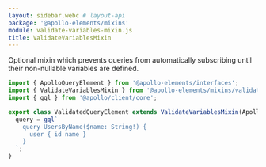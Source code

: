 ```yaml
---
layout: sidebar.webc # layout-api
package: '@apollo-elements/mixins'
module: validate-variables-mixin.js
title: ValidateVariablesMixin
---
```

<!-- ----------------------------------------------------------------------------------------
     Welcome! This file includes automatically generated API documentation.
     To edit the docs that appear within, find the original source file under `packages/*`,
     corresponding to the package name and module in this YAML front-matter block.
     Thank you for your interest in Apollo Elements 😁
------------------------------------------------------------------------------------------ -->

Optional mixin which prevents queries from automatically subscribing until their non-nullable variables are defined.

```js
import { ApolloQueryElement } from '@apollo-elements/interfaces';
import { ValidateVariablesMixin } from '@apollo-elements/mixins/validate-variables-mixin';
import { gql } from '@apollo/client/core';

export class ValidatedQueryElement extends ValidateVariablesMixin(ApolloQueryElement) {
  query = gql`
    query UsersByName($name: String!) {
      user { id name }
    }
  `;
}
```
